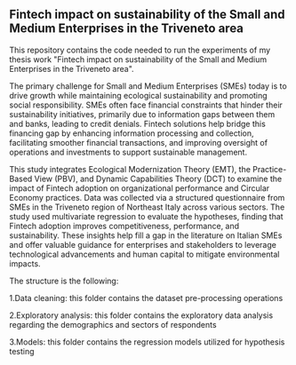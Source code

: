 ## Fintech impact on sustainability of the Small and Medium Enterprises in the Triveneto area

This repository contains the code needed to run the experiments of my thesis work "Fintech impact on sustainability of the Small and Medium Enterprises in the Triveneto area". 

The primary challenge for Small and Medium Enterprises (SMEs) today is to drive growth while maintaining ecological sustainability and promoting social responsibility. SMEs often face financial constraints that hinder their sustainability initiatives, primarily due to information gaps between them and banks, leading to credit denials. Fintech solutions help bridge this financing gap by enhancing information processing and collection, facilitating smoother financial transactions, and improving oversight of operations and investments to support sustainable management.

This study integrates Ecological Modernization Theory (EMT), the Practice-Based View (PBV), and Dynamic Capabilities Theory (DCT) to examine the impact of Fintech adoption on organizational performance and Circular Economy practices. Data was collected via a structured questionnaire from SMEs in the Triveneto region of Northeast Italy across various sectors. The study used multivariate regression to evaluate the hypotheses, finding that Fintech adoption improves competitiveness, performance, and sustainability. These insights help fill a gap in the literature on Italian SMEs and offer valuable guidance for enterprises and stakeholders to leverage technological advancements and human capital to mitigate environmental impacts.

The structure is the following: 

1.Data cleaning: this folder contains the dataset pre-processing operations

2.Exploratory analysis: this folder contains the exploratory data analysis regarding the demographics and sectors of respondents

3.Models: this folder contains the regression models utilized for hypothesis testing
